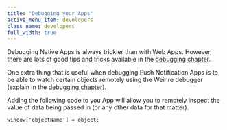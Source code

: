 ```yaml
---
title: "Debugging your Apps"
active_menu_item: developers
class_name: developers
full_width: true
---
```


Debugging Native Apps is always trickier than with Web Apps. However, there are lots of good tips and tricks available in the [debugging chapter](/developers/documentation/scripting-apis/client-scripting-overview/debugging-ac-scripts/native-apps/).

One extra thing that is useful when debugging Push Notification Apps is to be able to watch certain objects remotely using the Weinre debugger (explain in the [debugging chapter](/developers/documentation/scripting-apis/client-scripting-overview/debugging-ac-scripts/native-apps/)).

Adding the following code to you App will allow you to remotely inspect the value of data being passed in (or any other data for that matter).

    window['objectName'] = object;

